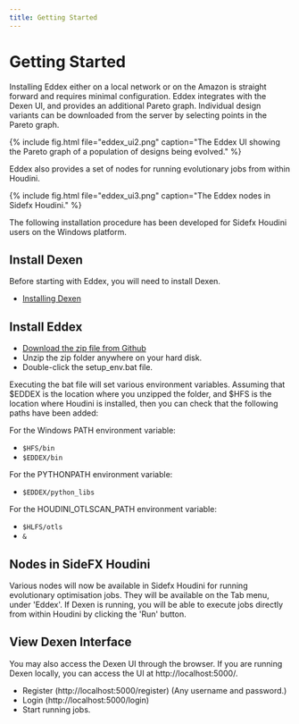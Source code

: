```yaml
---
title: Getting Started
---
```

# Getting Started

Installing Eddex either on a local network or on the Amazon is straight forward and requires minimal configuration. Eddex integrates with the Dexen UI, and provides an additional Pareto graph. Individual design variants can be downloaded from the server by selecting points in the Pareto graph. 

{% include fig.html file="eddex_ui2.png" caption="The Eddex UI showing the Pareto graph of a population of designs being evolved." %}

Eddex also provides a set of nodes for running evolutionary jobs from within Houdini.  

{% include fig.html file="eddex_ui3.png" caption="The Eddex nodes in Sidefx Houdini." %}

The following installation procedure has been developed for Sidefx Houdini users on the Windows platform. 

## Install Dexen

Before starting with Eddex, you will need to install Dexen.

- [Installing Dexen](/software/dexen/install.html)

## Install Eddex

- [Download the zip file from Github](https://github.com/phtj/eddex)
- Unzip the zip folder anywhere on your hard disk.
- Double-click the setup_env.bat file.

Executing the bat file will set various environment variables. Assuming that $EDDEX is the
location where you unzipped the folder, and $HFS is the location where Houdini
is installed, then you can check that the following paths have been added:

For the Windows PATH environment variable:
- `$HFS/bin`
- `$EDDEX/bin`

For the PYTHONPATH environment variable:
- `$EDDEX/python_libs`

For the HOUDINI_OTLSCAN_PATH environment variable:
- `$HLFS/otls`
- `&`

## Nodes in SideFX Houdini

Various nodes will now be available in Sidefx Houdini for running evolutionary optimisation jobs. They will be available on the Tab menu, under 'Eddex'. If Dexen is running, you will be able to execute jobs directly from within Houdini by clicking the 'Run' button.

## View Dexen Interface

You may also access the Dexen UI through the browser. If you are running Dexen locally, you can access the UI at http://localhost:5000/.
- Register (http://localhost:5000/register) (Any username and password.)
- Login (http://localhost:5000/login)
- Start running jobs.
